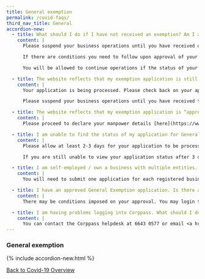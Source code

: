 ```yaml
---
title: General exemption
permalink: /covid-faqs/
third_nav_title: General
accordion-new:
  - title: What should I do if I have not received an exemption? Am I allowed to continue running my business?
    content: |
      Please suspend your business operations until you have received official approval of your exemption application via email.

      If there are conditions you need to follow upon approval of your general exemption, they will be stated in the email. Alternatively, you may login to GoBusiness <a href="https://www.gobusiness.gov.sg/exemptions/login" target="_blank">here</a> to check your exemption application and find out if there are conditions to follow.

      You will be allowed to continue operations if the status of your general exemption is reflected as either “approved” or “permitted”.

  - title: The website reflects that my exemption application is still processing. What should I do?
    content: |
      Your application is being processed. Please check back on your application status in the next 2 to 3 days. You will also receive an official email notification to inform you if your application is approved or rejected.

      Please suspend your business operations until you have received the official email notification of approval.

  - title: The website reflects that my exemption application is “approved”. What should I do?
    content: |
      Please proceed to declare your manpower details [here](https://www.gobusiness.gov.sg/exemptions/login){:target="_blank"}. Please note that you are still subjected to a manpower quota as your company is not in the list of permitted services.

  - title: I am unable to find the status of my application for General Exemption on covid.gobusiness.gov.sg. What should I do?
    content: |
      Please allow at least 2-3 days for your application to be processed.

      If you are still unable to view your application status after 3 days, please write to <Covid_GoBusiness@mti.gov.sg> with your company name, UEN and the reference number for your application.

  - title: I am self-employed / own a business with multiple entities. Do I need to submit my applications individually or will one application cover all my businesses?
    content: |
      You will need to submit one application for each registered business. One application per UEN number.

  - title: I have an approved General Exemption application. Is there any change to the approval granted to operate my business?
    content: |
      There may be conditions imposed on your approval. You may login to GoBusiness <a href="https://www.gobusiness.gov.sg/exemptions/login" target="_blank">here</a> to check your exemption application for any conditions to your approval.

  - title: I am having problems logging into Corppass. What should I do?
    content: |
      You can contact the Corppass helpdesk at 6643 0577 or email <a href = "mailto: support@Corppass.gov.sg">support@Corppass.gov.sg</a>.
---
```


### General exemption

{% include accordion-new.html %}

[Back to Covid-19 Overview](/covid/)

